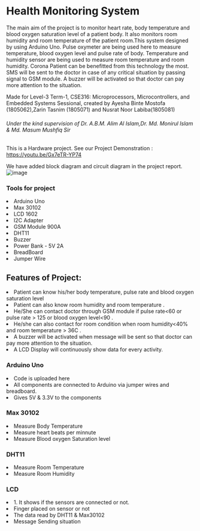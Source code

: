 # Health Monitoring System
The main aim of the project is to monitor heart rate, body temperature and blood oxygen saturation level of a patient body. It also monitors room humidity and room temperature of the patient room.This system designed by using Arduino Uno. Pulse oxymeter are being used here to measure temperature, blood oxygen level and pulse rate of body.  Temperature and humidity sensor are being used to measure room temperature and room humidity. Corona Patient can be benefitted from this technology  the most. SMS will be sent  to the doctor in case of any critical situation by passing signal to GSM module. A buzzer will be activated so that doctor can pay more attention to the situation.

Made for Level-3 Term-1,
CSE316: Microprocessors, Microcontrollers, and Embedded Systems Sessional,
created by  Ayesha Binte Mostofa (1805062),Zarin Tasnim (1805071) and Nusrat Noor Labiba(1805081) 
###### Under the kind supervision of Dr. A.B.M. Alim Al Islam,Dr. Md. Monirul Islam & Md. Masum Mushfiq Sir 
 
This is a Hardware project. See our Project Demonstration : https://youtu.be/Gx7eTR-YP74

We have added block diagram and circuit diagram in the project report. 
![image](https://github.com/ayeshathoi/CSE-316-Project-Health-Monitoring-System/assets/79919256/82d21085-314a-43a0-a39e-99647d297b3f)


### Tools for project
<li>Arduino Uno</li>
<li>Max 30102</li>
<li>LCD 1602</li>
<li>I2C Adapter</li>
<li>GSM Module 900A</li>
<li>DHT11</li>
<li>Buzzer</li>
<li>Power Bank - 5V 2A </li>
<li>BreadBoard</li>
<li>Jumper Wire</li>



<h2>Features of Project: </h2>
<li> Patient can know his/her body temperature, pulse rate and blood oxygen saturation level</li>
<li> Patient can also know room humidity and room temperature .</li>
<li> He/She can contact doctor through GSM module if pulse rate<60 or pulse rate > 125 or blood oxygen level<90 .</li>
<li> He/she can also contact for room condition when room humidity<40% and room temperature > 36C .</li>
<li> A buzzer will be activated when message will be sent so that doctor can pay more attention to the situation.</li>
 <li> A LCD Display will continuously show data for every activity.</li>
 
 <h3>Arduino Uno</h3>
 <li> Code is uploaded here</li>
 <li> All components are connected to Arduino via jumper wires and breadboard.</li>
 <li> Gives 5V & 3.3V to the components</li>
 
 <h3>Max 30102</h3>
 <li> Measure Body Temperature</li>
 <li> Measure heart beats per minnute</li>
 <li>  Measure Blood oxygen Saturation level</li>
 
 <h3>DHT11</h3>
 <li>Measure Room Temperature</li>
 <li>Measure Room Humidity</li>
 
<h3>LCD</h3>
<li>1. It shows if the sensors are connected or not. </li>
<li>Finger placed on sensor or not</li>
<li>The data read by DHT11 & Max30102 </li>
<li>Message Sending situation</li>
